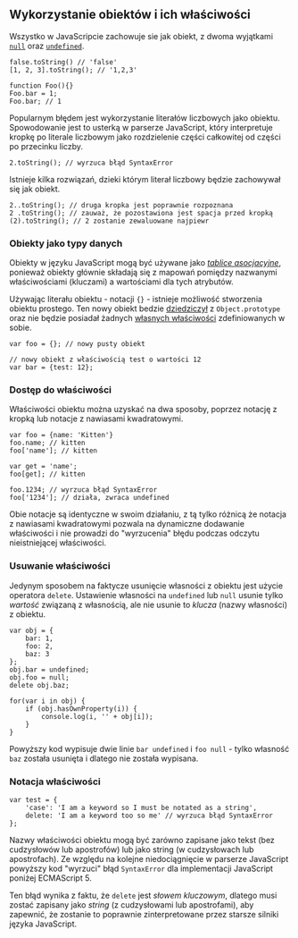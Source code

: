 ## Wykorzystanie obiektów i ich właściwości

Wszystko w JavaScripcie zachowuje sie jak obiekt, z dwoma wyjątkami
[`null`](#core.undefined) oraz [`undefined`](#core.undefined). 

    false.toString() // 'false'
    [1, 2, 3].toString(); // '1,2,3'
    
    function Foo(){}
    Foo.bar = 1;
    Foo.bar; // 1

Popularnym błędem jest wykorzystanie literałów liczbowych jako obiektu.
Spowodowanie jest to usterką w parserze JavaScript, który interpretuje kropkę
po literale liczbowym jako rozdzielenie części całkowitej od części po przecinku 
liczby.

    2.toString(); // wyrzuca błąd SyntaxError

Istnieje kilka rozwiązań, dzieki którym literał liczbowy będzie zachowywał się 
jak obiekt.

    2..toString(); // druga kropka jest poprawnie rozpoznana
    2 .toString(); // zauważ, że pozostawiona jest spacja przed kropką
    (2).toString(); // 2 zostanie zewaluowane najpiewr

### Obiekty jako typy danych

Obiekty w języku JavaScript mogą być używane jako [*tablice asocjacyjne*][1], 
ponieważ obiekty głównie składają się z mapowań pomiędzy nazwanymi właściwościami (kluczami)
a wartościami dla tych atrybutów.

Używając literału obiektu - notacji `{}` - istnieje możliwość stworzenia obiektu prostego.
Ten nowy obiekt bedzie [dziedziczył](#object.prototype) z `Object.prototype` oraz 
nie będzie posiadał żadnych [własnych właściwości](#object.hasownproperty) zdefiniowanych w sobie.

    var foo = {}; // nowy pusty obiekt

    // nowy obiekt z właściwością test o wartości 12
    var bar = {test: 12}; 

### Dostęp do właściwości

Właściwości obiektu można uzyskać na dwa sposoby, poprzez notację z kropką
lub notacje z nawiasami kwadratowymi.
    
    var foo = {name: 'Kitten'}
    foo.name; // kitten
    foo['name']; // kitten
    
    var get = 'name';
    foo[get]; // kitten
    
    foo.1234; // wyrzuca błąd SyntaxError
    foo['1234']; // działa, zwraca undefined

Obie notacje są identyczne w swoim działaniu, z tą tylko różnicą że notacja z nawiasami 
kwadratowymi pozwala na dynamiczne dodawanie właściwości i nie prowadzi do "wyrzucenia"
błędu podczas odczytu nieistniejącej właściwości.

### Usuwanie właściwości

Jedynym sposobem na faktycze usunięcie własności z obiektu jest użycie operatora 
`delete`. Ustawienie własności na `undefined` lub `null` usunie tylko *wartość* 
związaną z własnością, ale nie usunie to *klucza* (nazwy własności) z obiektu.

    var obj = {
        bar: 1,
        foo: 2,
        baz: 3
    };
    obj.bar = undefined;
    obj.foo = null;
    delete obj.baz;

    for(var i in obj) {
        if (obj.hasOwnProperty(i)) {
            console.log(i, '' + obj[i]);
        }
    }

Powyższy kod wypisuje dwie linie `bar undefined` i `foo null` - tylko własność `baz`
została usunięta i dlatego nie została wypisana.

### Notacja właściwości

    var test = {
        'case': 'I am a keyword so I must be notated as a string',
        delete: 'I am a keyword too so me' // wyrzuca błąd SyntaxError
    };

Nazwy właściwości obiektu mogą być zarówno zapisane jako tekst (bez cudzysłowów 
lub apostrofów) lub jako string (w cudzysłowach lub apostrofach). 
Ze względu na kolejne niedociągnięcie w parserze JavaScript
powyższy kod "wyrzuci" błąd `SyntaxError` dla implementacji JavaScript poniżej ECMAScript 5.

Ten błąd wynika z faktu, że `delete` jest *słowem kluczowym*, dlatego musi zostać 
zapisany jako *string* (z cudzysłowami lub apostrofami), aby zapewnić, że zostanie 
to poprawnie zinterpretowane przez starsze silniki języka JavaScript.

[1]: http://pl.wikipedia.org/wiki/Tablica_asocjacyjna

